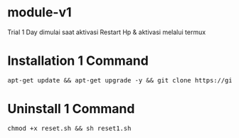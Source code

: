 # module-v1
Trial 1 Day dimulai saat aktivasi
Restart Hp & aktivasi melalui termux
# Installation 1 Command
<pre>apt-get update && apt-get upgrade -y && git clone https://github.com/MrLow12/module-v1 && cd module-v1 && chmode +x v1.sh && sh v1.sh</pre>

# Uninstall 1 Command
<pre>chmod +x reset.sh && sh reset1.sh</pre>
